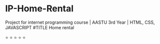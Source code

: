 # IP-Home-Rental
Project for internet programming course | AASTU 3rd Year | HTML, CSS, JAVASCRIPT
#TITLE
Home rental

⭐ ⭐ ⭐ ⭐ ⭐ 
